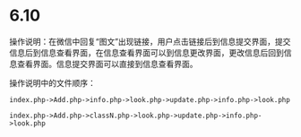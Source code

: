 # 6.10
操作说明：在微信中回复“图文”出现链接，用户点击链接后到信息提交界面，提交信息后到信息查看界面，在信息查看界面可以到信息更改界面，更改信息后回到信息查看界面。信息提交界面可以直接到信息查看界面。


操作说明中的文件顺序：
                    
    index.php->Add.php->info.php->look.php->update.php->info.php->look.php

    index.php->Add.php->classN.php->look.php->update.php->info.php->look.php
